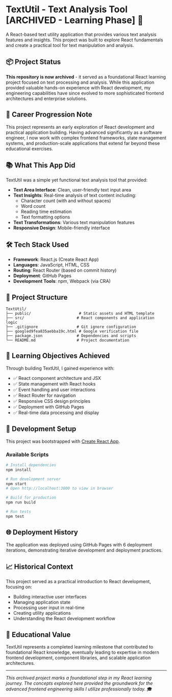# TextUtil - Text Analysis Tool [ARCHIVED - Learning Phase] 📝

A React-based text utility application that provides various text analysis features and insights. This project was built to explore React fundamentals and create a practical tool for text manipulation and analysis.

## 📦 Project Status

**This repository is now archived** - it served as a foundational React learning project focused on text processing and analysis. While this application provided valuable hands-on experience with React development, my engineering capabilities have since evolved to more sophisticated frontend architectures and enterprise solutions.

## 🚀 Career Progression Note

This project represents an early exploration of React development and practical application building. Having advanced significantly as a software engineer, I now work with complex frontend frameworks, state management systems, and production-scale applications that extend far beyond these educational exercises.

## 📚 What This App Did

TextUtil was a simple yet functional text analysis tool that provided:
- **Text Area Interface**: Clean, user-friendly text input area
- **Text Insights**: Real-time analysis of text content including:
  - Character count (with and without spaces)
  - Word count
  - Reading time estimation
  - Text formatting options
- **Text Transformations**: Various text manipulation features
- **Responsive Design**: Mobile-friendly interface

## 🛠️ Tech Stack Used

- **Framework**: React.js (Create React App)
- **Languages**: JavaScript, HTML, CSS
- **Routing**: React Router (based on commit history)
- **Deployment**: GitHub Pages
- **Development Tools**: npm, Webpack (via CRA)

## 📁 Project Structure

```
TextUtil/
├── public/                     # Static assets and HTML template
├── src/                       # React components and application logic
├── .gitignore                 # Git ignore configuration
├── googled9fea835aebba19c.html # Google verification file
├── package.json               # Dependencies and scripts
└── README.md                  # Project documentation
```

## 🎯 Learning Objectives Achieved

Through building TextUtil, I gained experience with:
- ✅ React component architecture and JSX
- ✅ State management with React hooks
- ✅ Event handling and user interactions
- ✅ React Router for navigation
- ✅ Responsive CSS design principles
- ✅ Deployment with GitHub Pages
- ✅ Real-time data processing and display

## 🔧 Development Setup

This project was bootstrapped with [Create React App](https://github.com/facebook/create-react-app).

### Available Scripts

```bash
# Install dependencies
npm install

# Run development server
npm start
# Open http://localhost:3000 to view in browser

# Build for production
npm run build

# Run tests
npm test
```

## 🌐 Deployment History

The application was deployed using GitHub Pages with 6 deployment iterations, demonstrating iterative development and deployment practices.

## 📈 Historical Context

This project served as a practical introduction to React development, focusing on:
- Building interactive user interfaces
- Managing application state
- Processing user input in real-time
- Creating utility applications
- Understanding the React development workflow

## 📄 Educational Value

TextUtil represents a completed learning milestone that contributed to foundational React knowledge, eventually leading to expertise in modern frontend development, component libraries, and scalable application architectures.

---

*This archived project marks a foundational step in my React learning journey. The concepts explored here provided the groundwork for the advanced frontend engineering skills I utilize professionally today.* 🎓
